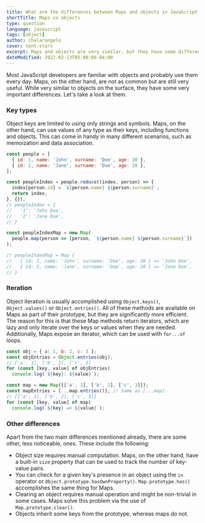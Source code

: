 ```yaml
---
title: What are the differences between Maps and objects in JavaScript?
shortTitle: Maps vs objects
type: question
language: javascript
tags: [object]
author: chalarangelo
cover: tent-stars
excerpt: Maps and objects are very similar, but they have some differences that can help you decide which one better fits your use-case.
dateModified: 2022-02-13T05:00:00-04:00
---
```


Most JavaScript developers are familiar with objects and probably use them every day. Maps, on the other hand, are not as common but are still very useful. While very similar to objects on the surface, they have some very important differences. Let's take a look at them.

### Key types

Object keys are limited to using only strings and symbols. Maps, on the other hand, can use values of any type as their keys, including functions and objects. This can come in handy in many different scenarios, such as memoization and data association.

```js
const people = [
  { id: 1, name: 'John', surname: 'Doe', age: 30 },
  { id: 2, name: 'Jane', surname: 'Doe', age: 28 },
];

const peopleIndex = people.reduce((index, person) => {
  index[person.id] = `${person.name} ${person.surname}`;
  return index;
}, {});
// peopleIndex = {
//   '1': 'John Doe',
//   '2': 'Jane Doe',
// }

const peopleIndexMap = new Map(
  people.map(person => [person, `${person.name} ${person.surname}`])
);

// peopleIndexMap = Map {
//   { id: 1, name: 'John', surname: 'Doe', age: 30 } => 'John Doe',
//   { id: 2, name: 'Jane', surname: 'Doe', age: 28 } => 'Jane Doe',
// }
```

### Iteration

Object iteration is usually accomplished using `Object.keys()`, `Object.values()` or `Object.entries()`. All of these methods are available on Maps as part of their prototype, but they are significantly more efficient. The reason for this is that these Map methods return iterators, which are lazy and only iterate over the keys or values when they are needed. Additionally, Maps expose an iterator, which can be used with `for...of` loops.

```js
const obj = { a: 1, b: 2, c: 3 };
const objEntries = Object.entries(obj);
// ['a', 1], ['b', 2], ['c', 3]
for (const [key, value] of objEntries)
  console.log(`${key}: ${value}`);

const map = new Map([['a', 1], ['b', 2], ['c', 3]]);
const mapEntries = [...map.entries()]; // Same as [...map]
// [['a', 1], ['b', 2], ['c', 3]]
for (const [key, value] of map)
  console.log(`${key} => ${value}`);
```

### Other differences

Apart from the two main differences mentioned already, there are some other, less noticeable, ones. These include the following:

- Object size requires manual computation. Maps, on the other hand, have a built-in `size` property that can be used to track the number of key-value pairs.
- You can check for a given key's presence in an object using the `in` operator or `Object.prototype.hasOwnProperty()`. `Map.prototype.has()` accomplishes the same thing for Maps.
- Clearing an object requires manual operation and might be non-trivial in some cases. Maps solve this problem via the use of `Map.prototype.clear()`.
- Objects inherit some keys from the prototype, whereas maps do not.
